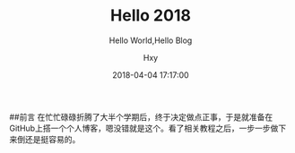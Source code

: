 ﻿---
layout:       post
title:        "Hello 2018"
subtitle:     "Hello World,Hello Blog"
date:         2018-04-04 17:17:00
author:       "Hxy"
header-img: "img/post-bg-2015.jpg"
catalog: true
tags:
    - 生活
---

##前言
在忙忙碌碌折腾了大半个学期后，终于决定做点正事，于是就准备在GitHub上搭一个个人博客，嗯没错就是这个。看了相关教程之后，一步一步做下来倒还是挺容易的。
